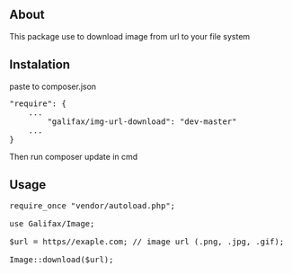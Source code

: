 ## About

This package use to download image from url to your file system

## Instalation
paste to composer.json 
<pre>
"require": {
    ...
        "galifax/img-url-download": "dev-master"
    ...
}
</pre>

Then run composer update in cmd

## Usage

<pre>
require_once "vendor/autoload.php";

use Galifax/Image;

$url = https//exaple.com; // image url (.png, .jpg, .gif);

Image::download($url);
</pre>